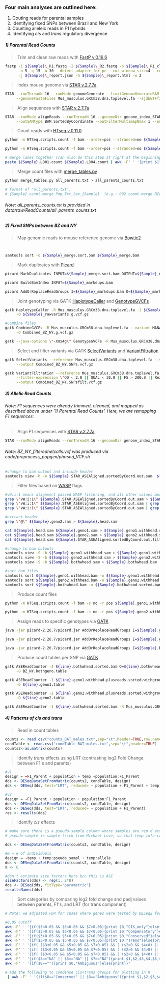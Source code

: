 ### Four main analyses are outlined here:
1) Couting reads for parental samples
2) Identifying fixed SNPs between Brazil and New York
3) Counting alleleic reads in F1 hybrids
4) Identifying *cis* and *trans* regulatory divergence

##### 1) Parental Read Counts

> Trim and clean raw reads with [FastP v.0.19.6](https://github.com/OpenGene/fastp)
```bash
fastp -i ${Sample}\_R1.fastq -I ${Sample}\_R2.fastq -o ${Sample}\_R1_cleaned.fq -O ${Sample}\_R2_cleaned.fq \
      -n 5 -q 15 -u 30 --detect_adapter_for_pe --cut_window_size=4 --cut_mean_quality=15 --length_required=25 \
      -j ${Sample}\_report.json -h ${Sample}\_report.html -w 2
```

> Index mouse genome via [STAR v.2.7.7a](https://github.com/alexdobin/STAR)
```bash
STAR --runThreadN 16 --runMode genomeGenerate --limitGenomeGenerateRAM 33524399488 --genomeDir genome_index_STAR_mm10 \
     --genomeFastaFiles Mus_musculus.GRCm38.dna.toplevel.fa --sjdbGTFfile Mus_musculus.GRCm38.98.gtf --sjdbOverhang 149
```

> Align sequences with [STAR v.2.7.7a](https://github.com/alexdobin/STAR)
```bash
STAR --runMode alignReads --runThreadN 16 --genomeDir genome_index_STAR_mm10 --readFilesIn ${Sample}\_R1_cleaned.fq ${Sample}\_R2_cleaned.fq \
     --outSAMtype BAM SortedByCoordinate --outFilterMultimapNmax 1 --outFilterMismatchNmax 3 --outFileNamePrefix ${Sample}
```

> Count reads with [HTseq v.0.11.0](https://htseq.readthedocs.io/en/release_0.11.1/index.html)
```bash
python -m HTSeq.scripts.count -f bam --order=pos --stranded=no ${Sample}_L001Aligned.sortedByCoord.out.bam Mus_musculus.GRCm38.98.gtf > ${Sample}.L001.count

python -m HTSeq.scripts.count -f bam --order=pos --stranded=no ${Sample}_L004Aligned.sortedByCoord.out.bam Mus_musculus.GRCm38.98.gtf > ${Sample}.L004.count

# merge lanes together (can also do this step at right at the beginning)
paste ${Sample}.L001.count ${Sample}.L004.count | awk -F' ' '{print $1"\t"$2+$4}' > ${Sample}.count.merge
```

> Merge count files with [merge_tables.py](https://github.com/aiminy/SCCC-bioinformatics/blob/master/merge_tables.py)
```bash
python merge_tables.py all_parents.txt > all_parents_counts.txt

# format of 'all_parents.txt':
# {Sample}.count.merge Pop_Trt_Sex_{Sample}  (e.g.: 002.count.merge BZrtM_002)
```
###### Note: all_parents_counts.txt is provided in data/raw/ReadCounts/all_parents_counts.txt


##### 2) Fixed SNPs between BZ and NY

> Map genomic reads to mouse reference genome via [Bowtie2]()
```bash


samtools sort -o ${Sample}_merge.sort.bam ${Sample}_merge.bam
````

> Mark duplicates with [Picard]()
```bash
picard MarkDuplicates INPUT=${Sample}_merge.sort.bam OUTPUT=${Sample}_markdups.bam METRICS_FILE=${Sample}_metrics.txt

picard BuildBamIndex INPUT=${Sample}_markdups.bam

picard AddOrReplaceReadGroups I=${Sample}_markdups.bam O=${Sample}_markdups.rehead.bam RGID=1 RGLB=lib1 RGPL=illumina RGPU=unit1 RGSM=${Sample}
```

> Joint genotyping via GATK [HaplotypeCaller]() and [GenotypeGVCFs]()
```bash
gatk HaplotypeCaller -R Mus_musculus.GRCm38.dna.toplevel.fa -I ${Sample}_markdups.rehead.split.bam -ERC GVCF -stand-call-conf 20 \
     -O ${Sample}_rawvariants.g.vcf.gz

#Combine files
gatk CombineGVCFs -R Mus_musculus.GRCm38.dna.toplevel.fa --variant MANA_rawvariants.g.vcf.gz --variant SARA_rawvariants.g.vcf.gz \
     -O Combined_BZ_NY.g.vcf.gz

gatk --java-options \"-Xmx4g\" GenotypeGVCFs -R Mus_musculus.GRCm38.dna.toplevel.fa -V Combined_BZ_NY.g.vcf.gz -O Combined_BZ_NY.vcf.gz
```

> Select and filter variants via GATK [SelectVariants]() and [VariantFiltration]()
```bash
gatk SelectVariants --reference Mus_musculus.GRCm38.dna.toplevel.fa --variant Combined_BZ_NY.vcf.gz --select-type-to-include SNP \
     --output Combined_BZ_NY.SNPs.vcf.gz

gatk VariantFiltration --reference Mus_musculus.GRCm38.dna.toplevel.fa --variant Combined_BZ_NY.SNPs.vcf.g vcf gz \
     --filter-expression \"QD < 2.0 || QUAL < 30.0 || FS > 200.0 || ReadPosRankSum < -20.0\" --filter-name \"SNPFilter\" \
     --output Combined_BZ_NY.SNPsfilt.vcf.gz
```

##### 3) Allelic Read Counts

###### Note: F1 sequences were already trimmed, cleaned, and mapped as described above under '1) Parental Read Counts'. Here, we are remapping F1 sequences:

> Align F1 sequences with [STAR v.2.7.7a](https://github.com/alexdobin/STAR)
```bash
STAR --runMode alignReads --runThreadN 16 --genomeDir genome_index_STAR_mm10 --readFilesIn ${Sample}_R1.trim.fastq ${Sample}_R2.trim.fastq --outSAMtype BAM SortedByCoordinate --waspOutputMode SAMtag --outSAMattributes NH HI AS nM NM MD vA vG vW --varVCFfile BZ_NY_filteredhetcalls.vcf --outFilterMultimapNmax 1 --outFilterMismatchNmax 3 --outFileNamePrefix ${Sample}.STAR_ASE
```
###### Note: BZ_NY_filteredhetcalls.vcf was produced via code/preprocess_popgen/phased_VCF.sh

```bash
#change to bam output and include header
samtools view -h -o ${Sample}.STAR_ASEAligned.sortedByCoord.out.sam  ${Sample}.STAR_ASEAligned.sortedByCoord.out.bam 
````

> Filter files based on [WASP]() flags
```bash
#vW:i:1 means alignment passed WASP filtering, and all other values mean it did not pass:
grep \"vW:i:1\" ${Sample}.STAR_ASEAligned.sortedByCoord.out.sam > ${Sample}.STAR_ASEAligned.sortedByCoord.out.filter.sam
grep \"vW:i:1\" ${Sample}.STAR_ASEAligned.sortedByCoord.out.sam | grep \"vA:B:c,1\"  | awk -F' ' '{if(\$18 ~ /2/){}else{print}}' > ${Sample}.geno1.sam
grep \"vW:i:1\" ${Sample}.STAR_ASEAligned.sortedByCoord.out.sam | grep \"vA:B:c,2\"  | awk -F' ' '{if(\$18 ~ /1/){}else{print}}' > ${Sample}.geno2.sam

#extract header
grep \"@\" ${Sample}.geno2.sam > ${Sample}.head.sam

cat ${Sample}.head.sam ${Sample}.geno1.sam > ${Sample}.geno1.withhead.sam
cat ${Sample}.head.sam ${Sample}.geno2.sam > ${Sample}.geno2.withhead.sam
cat ${Sample}.head.sam ${Sample}.STAR_ASEAligned.sortedByCoord.out.filter.sam > ${Sample}.bothwhead.sam

#change to bam outputs
samtools view -S -b ${Sample}.geno1.withhead.sam > ${Sample}.geno1.withhead.bam
samtools view -S -b ${Sample}.geno2.withhead.sam > ${Sample}.geno2.withhead.bam
samtools view -S -b ${Sample}.bothwhead.sam > ${Sample}.bothwhead.bam

#sort bam files
samtools sort ${Sample}.geno1.withhead.bam -o ${Sample}.geno1.withhead.sorted.bam
samtools sort ${Sample}.geno2.withhead.bam -o ${Sample}.geno2.withhead.sorted.bam
samtools sort ${Sample}.bothwhead.bam -o ${Sample}.bothwhead.sorted.bam
````

> Produce count files
```bash
python -m HTSeq.scripts.count -f bam -s no -r pos ${Sample}.geno1.withhead.sorted.bam Mus_musculus.GRCm38.98.gtf >  ${Sample}.geno1.withhead.sorted.counts

python -m HTSeq.scripts.count -f bam -s no -r pos ${Sample}.geno2.withhead.sorted.bam Mus_musculus.GRCm38.98.gtf >  ${Sample}.geno2.withhead.sorted.counts
```

> Assign reads to specific genotypes via [GATK](https://gatk.broadinstitute.org/hc/en-us/articles/360037226472-AddOrReplaceReadGroups-Picard-)
```bash
java -jar picard-2.20.7/picard.jar AddOrReplaceReadGroups I=${Sample}.geno1.withhead.sorted.bam O=${Sample}.geno1.withhead.plusreads.sorted.withgroup.bam RGID=1 RGLB=lib1 RGPL=illumina RGPU=unit1 RGSM=${Sample}_geno1

java -jar picard-2.20.7/picard.jar AddOrReplaceReadGroups I=${Sample}.geno2.withhead.sorted.bam O=${Sample}.geno2.withhead.plusreads.sorted.withgroup.bam RGID=1 RGLB=lib1 RGPL=illumina RGPU=unit1 RGSM=${Sample}_geno2

java -jar picard-2.20.7/picard.jar AddOrReplaceReadGroups I=${Sample}.bothwhead.sorted.bam O=${Sample}.bothwhead.withgroup.bam RGID=1 RGLB=lib1 RGPL=illumina RGPU=unit1 RGSM=${Sample}_both
```

> Produce count tables per SNP via [GATK](https://gatk.broadinstitute.org/hc/en-us/articles/360037428291-ASEReadCounter)
```bash
gatk ASEReadCounter -I ${line}.bothwhead.sorted.bam O=${line}.bothwhead.withgroup.bam -R Mus_musculus.GRCm38.dna.toplevel.fa -V BR_NY_hetcalls.vcf.gz \
     -O BZ_NY.bothgeno.table

gatk ASEReadCounter -I ${line}.geno1.withhead.plusreads.sorted.withgroup.bam -R Mus_musculus.GRCm38.dna.toplevel.fa -V BR_NY_hetcalls.vcf.gz \
     -O ${line}.geno1.table

gatk ASEReadCounter -I ${line}.geno2.withhead.plusreads.sorted.withgroup.bam -R Mus_musculus.GRCm38.dna.toplevel.fa -V BR_NY_hetcalls.vcf.gz \
     -O ${line}.geno2.table

gatk ASEReadCounter -I ${line}.bothwhead.sorted.bam -R Mus_musculus.GRCm38.dna.toplevel.fa -V BR_NY_hetcalls.vcf.gz -O ${line}.both_alleles.table
```

##### 4) Patterns of *cis* and *trans*

> Read in count tables
```R
counts <- read.csv("counts_BAT_males.txt",sep="\t",header=TRUE,row.names=1)
condTable <- read.csv("condTable_BAT_males.txt",sep="\t",header=TRUE)
counts2<-as.matrix(counts)
```

> Identify *trans* effects using LRT (contrasting log2 Fold Change between F1's and parents)
```R
#v1
design = ~F1_Parent + population + temp +population:F1_Parent
dds <- DESeqDataSetFromMatrix(counts2, condTable, design)
dds <- DESeq(dds, test="LRT", reduced= ~ population + F1_Parent + temp)

#v2
design = ~F1_Parent + population + population:F1_Parent
dds <- DESeqDataSetFromMatrix(counts2, condTable, design)
dds <- DESeq(dds, test="LRT", reduced= ~ population + F1_Parent)
res <- results(dds)
```

> Identify *cis* effects
```R
# make sure there is a pseudo-sample column where samples are rep'd across treatments of interest
# pseudo-sample is sample trick from Michael Love, so that temp info can be incorporated

dds <- DESeqDataSetFromMatrix(counts2, condTable, design)

#m = # of individuals
design = ~temp + temp:pseudo_sampl + temp:allele
dds <- DESeqDataSetFromMatrix(counts2, condTable, design)
m <- 6

#don't estimate size factors here b/c this is ASE
sizeFactors(dds) <- rep(1, 2*m)
dds <- DESeq(dds, fitType="parametric")
resultsNames(dds)
```

> Sort categories by comparing log2 fold change and padj values between parents, F1's, and LRT (for trans component)
```bash
# Note: we adjusted FDR for cases where genes were tested by DESeq2 for one test but not the other (i.e., FDR estimates for parents but not hybrid) -- this is done with p.adjust, method="BH"

#0.05 cutoff
awk -F' ' '{if($3<0.05 && $5<0.05 && $7>0.05){print $0,"CIS_only"}else{print}}' |
awk -F' ' '{if($3>0.05 && $5<0.05 && $7<0.05){print $0,"Compensatory"}else{print  $0}}'|
awk -F' ' '{if($3>0.05 && $5>0.05 && $7>0.05){print $0,"Conserved"}else{print $0}}' |
awk -F' ' '{if($3<0.05 && $5>0.05 && $7<0.05){print $0,"Trans"}else{print  $0}}' |
awk -F' ' '{if( ($3<0.05 && $5<0.05 && $7<0.05) && ( ($2>0 && $4>0) || ($2<0 && $4<0) ) && ( sqrt($2^2)>sqrt($4^2)) ){print $0,"cis+trans_same"}else{print}}' |
awk -F' ' '{if( ($3<0.05 && $5<0.05 && $7<0.05) && ( ($2>0 && $4>0) || ($2<0 && $4<0) ) && ( sqrt($2^2)<sqrt($4^2)) ){print $0,"cis+trans_opp"}else{print}}' |
awk -F' ' '{if( ($3<0.05 && $5<0.05 && $7<0.05) && ( ($2>0 && $4<0) || ($2<0 && $4>0) )){print $0,"cisxtrans"}else{print}}' |
awk -F' ' '{if($3=="NA" || $5=="NA" || $7=="NA"){print $1,$2,$3,$4,$5,$6,$7,"NoPower"}else{print}}' |
awk -F' ' '{if($8==""){print $0,"Ambiguous"}else{print}}' 

# add the following to condense cis+trans groups for plotting in R
 | awk -F' ' '{if($8=="Conserved" || $8=="Ambiguous"){print $1,$2,$3,$4,$5,$6,$7,"Ambiguous_orConserved"}else{print}}'  > categories.txt
 
```

